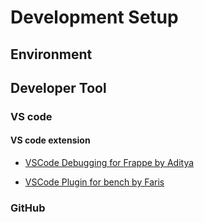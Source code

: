 # Development Setup

## Environment

## Developer Tool

### VS code 


#### VS code extension

- [VSCode Debugging for Frappe by Aditya](https://github.com/frappe/frappe/pull/6216)

- [VSCode Plugin for bench by Faris](https://marketplace.visualstudio.com/items?itemName=netchampfaris.frappe-bench-vscode)

### GitHub

